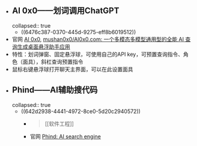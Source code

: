 - ## AI 0x0——划词调用ChatGPT
  collapsed:: true
	- ((6476c387-0370-445d-9275-eff8b6019512))
- 官网 [AI 0x0](https://ai0x0.com/), [mushan0x0/AI0x0.com: 一个多模态多模型通用型的全能 AI 查询生成桌面悬浮助手应用](https://github.com/mushan0x0/AI0x0.com)
- 特性：划词弹窗、固定悬浮球，可使用自己的API key，可预置查询指令、角色（面具），斜杠查询预置指令
- 鼠标右键悬浮球打开聊天主界面，可以在此设置面具
- ## Phind——AI辅助搜代码
  collapsed:: true
	- ((642d2938-4441-4972-8ce0-5d20c2940572))
		- >[[软件工程]]
		- 官网 [Phind: AI search engine](https://www.phind.com/)